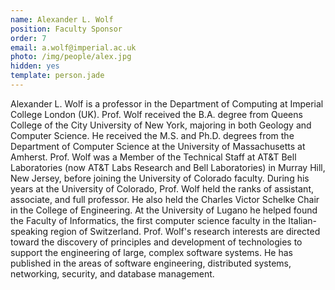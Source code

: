 ```yaml
---
name: Alexander L. Wolf
position: Faculty Sponsor
order: 7
email: a.wolf@imperial.ac.uk
photo: /img/people/alex.jpg
hidden: yes
template: person.jade
---
```

Alexander L. Wolf is a professor in the Department of Computing at
Imperial College London (UK). Prof. Wolf received the B.A. degree from
Queens College of the City University of New York, majoring in both
Geology and Computer Science.  He received the M.S. and Ph.D. degrees
from the Department of Computer Science at the University of
Massachusetts at Amherst. Prof. Wolf was a Member of the Technical Staff
at AT&T Bell Laboratories (now AT&T Labs Research and Bell Laboratories)
in Murray Hill, New Jersey, before joining the University of Colorado
faculty. During his years at the University of Colorado, Prof. Wolf held
the ranks of assistant, associate, and full professor. He also held the
Charles Victor Schelke Chair in the College of Engineering. At the
University of Lugano he helped found the Faculty of Informatics, the
first computer science faculty in the Italian-speaking region of
Switzerland.  Prof. Wolf's research interests are directed toward the
discovery of principles and development of technologies to support the
engineering of large, complex software systems. He has published in the
areas of software engineering, distributed systems, networking,
security, and database management.
